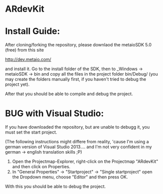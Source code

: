ARdevKit
========


Install Guide:
==============

After cloning/forking the repository, please downlaod the metaioSDK 5.0 (free) from this site 

http://dev.metaio.com/

and install it. Go to the install folder of the SDK, then to _Windows -> metaioSDK -> bin and copy all the files in the 
project folder bin/Debug/ (you may create the folders manually first, if you haven't tried to debug the project yet).

After that you should be able to compile and debug the project.








BUG with Visual Studio:
======================
If you have downloaded the repository, but are unable to debugg it, you must set the start project.

(The following instructions might differe from reality, 'cause I'm using a german version of Visual Studio 2013....
and I'm not very confident in my german -> english translation skills ;P)

1. Open the Projectmap-Explorer, right-click on the Projectmap "ARdevKit" and then click on Properties.
2. In "General Properties" -> "Startproject" -> "Single startproject" open the Dropdown menu, choose "Editor" and 
then press OK.

With this you should be able to debug the project.
